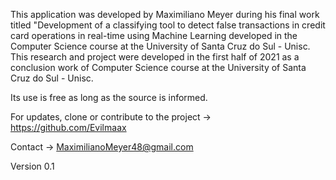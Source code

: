This application was developed by Maximiliano Meyer during his final work titled "Development of a classifying tool to detect false transactions in credit card operations 
in real-time using Machine Learning developed in the Computer Science course at the University of Santa Cruz do Sul - Unisc.
This research and project were developed in the first half of 2021 as a conclusion work of Computer Science course at the University of Santa Cruz do Sul - Unisc.

Its use is free as long as the source is informed.






For updates, clone or contribute to the project -> https://github.com/Evilmaax

Contact -> MaximilianoMeyer48@gmail.com

Version 0.1
